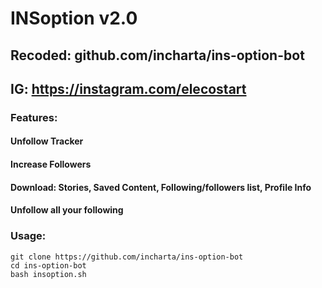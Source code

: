 # INSoption v2.0
## Recoded: github.com/incharta/ins-option-bot
## IG: https://instagram.com/elecostart

### Features:
#### Unfollow Tracker
#### Increase Followers
#### Download: Stories, Saved Content, Following/followers list, Profile Info
#### Unfollow all your following


### Usage:
```
git clone https://github.com/incharta/ins-option-bot
cd ins-option-bot
bash insoption.sh
```
